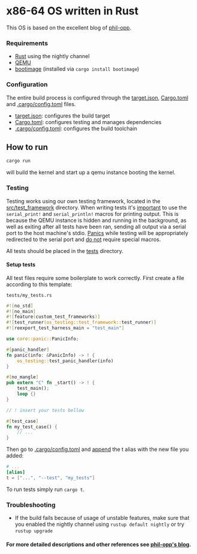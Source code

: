 # x86-64 OS written in Rust 
This OS is based on the excellent blog of [phil-opp](https://os.phil-opp.com/). 

### Requirements
- [Rust](https://www.rust-lang.org/) using the nightly channel
- [QEMU](https://www.qemu.org/)
- [bootimage](https://crates.io/crates/bootimage) (installed via `cargo install bootimage`)

### Configuration

The entire build process is configured through the [target.json](/target.json), [Cargo.toml](/Cargo.toml) and [.cargo/config.toml](/.cargo/config.toml) files.

- [target.json](/target.json): configures the build target
- [Cargo.toml](/Cargo.toml): configures testing and manages dependencies
- [.cargo/config.toml](/.cargo/config.toml): configures the build toolchain

## How to run
```bash
cargo run
```
will build the kernel and start up a qemu instance booting the kernel.

### Testing
Testing works using our own testing framework, located in the [src/test_framework](/src/test_framework) directory. When writing tests it's <u>important</u> to use the `serial_print!` and `serial_println!` macros for printing output. This is because the QEMU instance is hidden and running in the background, as well as exiting after all tests have been ran, sending all output via a serial port to the host machine's stdio. <u>Panics</u> while testing will be appropriately redirected to the serial port and <u>do not</u> require special macros.

All tests should be placed in the [tests](/tests/) directory.

#### Setup tests

All test files require some boilerplate to work correctly. First create a file according to this template:

`tests/my_tests.rs`
```rust
#![no_std]
#![no_main]
#![feature(custom_test_frameworks)]
#![test_runner(os_testing::test_framework::test_runner)]
#![reexport_test_harness_main = "test_main"]

use core::panic::PanicInfo;

#[panic_handler]
fn panic(info: &PanicInfo) -> ! {
    os_testing::test_panic_handler(info)
}

#[no_mangle]
pub extern "C" fn _start() -> ! {
    test_main();
    loop {}
}

// ! insert your tests bellow

#[test_case]
fn my_test_case() {
    // ...
}
```

Then go to [.cargo/config.toml](/.cargo/config.toml) and <u>append</u> the t alias with the new file you added:
```toml
# ...
[alias]
t = ["...", "--test", "my_tests"]
```

To run tests simply run `cargo t`.


### Troubleshooting
- If the build fails because of usage of unstable features, make sure that you enabled the nightly channel using `rustup default nightly` or try `rustup upgrade`


#### For more detailed descriptions and other references see [phil-opp's blog](https://os.phil-opp.com/).

